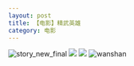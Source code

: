 ```yaml
---
layout: post
title: 【电影】精武英雄
category: 电影
---
```

![story_new_final](http://rab41f8zg.hd-bkt.clouddn.com/img/story_new_final_0322.png)
![](http://rab41f8zg.hd-bkt.clouddn.com/img/gong-fu-hero-220325-1.png)
![](http://rab41f8zg.hd-bkt.clouddn.com/img/gong-fu-hero-220325-2.png)
![wanshan](http://rab41f8zg.hd-bkt.clouddn.com/img/wanshan.png)